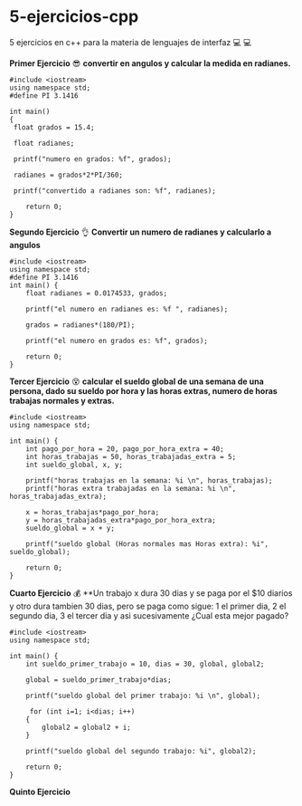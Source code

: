 # 5-ejercicios-cpp
5 ejercicios en c++ para la materia de lenguajes de interfaz :computer: :computer:

**Primer Ejercicio** :sunglasses:
**convertir en angulos y calcular la medida en radianes.**

```
#include <iostream>
using namespace std;
#define PI 3.1416 

int main() 
{
 float grados = 15.4; 
 
 float radianes;
 
 printf("numero en grados: %f", grados);
 
 radianes = grados*2*PI/360;
 
 printf("convertido a radianes son: %f", radianes); 
 
 	return 0;
}
```


**Segundo Ejercicio** :ok_hand:
**Convertir un numero de radianes y calcularlo a angulos**

```
#include <iostream>
using namespace std;
#define PI 3.1416
int main() {
    float radianes = 0.0174533, grados;  
    
    printf("el numero en radianes es: %f ", radianes);  
    
    grados = radianes*(180/PI);   
    
    printf("el numero en grados es: %f", grados);
    
	return 0;
}
```
**Tercer Ejercicio** :dizzy_face:
**calcular el sueldo global de una semana de una persona, dado su sueldo por hora y las horas extras, numero de horas trabajas normales y extras.**

```
#include <iostream>
using namespace std;

int main() {
    int pago_por_hora = 20, pago_por_hora_extra = 40;
    int horas_trabajas = 50, horas_trabajadas_extra = 5;
    int sueldo_global, x, y;
    
    printf("horas trabajas en la semana: %i \n", horas_trabajas);
    printf("horas extra trabajadas en la semana: %i \n", horas_trabajadas_extra);

    x = horas_trabajas*pago_por_hora;
    y = horas_trabajadas_extra*pago_por_hora_extra;
    sueldo_global = x + y;
    
    printf("sueldo global (Horas normales mas Horas extra): %i", sueldo_global);
    
	return 0;
}
```
**Cuarto Ejercicio** :moneybag:
**Un trabajo x dura 30 dias y se paga por el $10 diarios y otro dura tambien 30 dias, pero se paga como sigue: 1 el primer dia, 2 el segundo dia, 3 el tercer dia y asi sucesivamente ¿Cual esta mejor pagado?

```
#include <iostream>
using namespace std;

int main() {
    int sueldo_primer_trabajo = 10, dias = 30, global, global2; 
    
    global = sueldo_primer_trabajo*dias;
    
    printf("sueldo global del primer trabajo: %i \n", global);
    
     for (int i=1; i<dias; i++)
    {
        global2 = global2 + i;
    }
    
    printf("sueldo global del segundo trabajo: %i", global2);
    
	return 0;
}
```
**Quinto Ejercicio**
